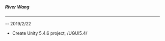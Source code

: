 ##### River Wang #####

-----------------------------------------------
-- 2019/2/22
- Create Unity 5.4.6 project, /UGUI5.4/